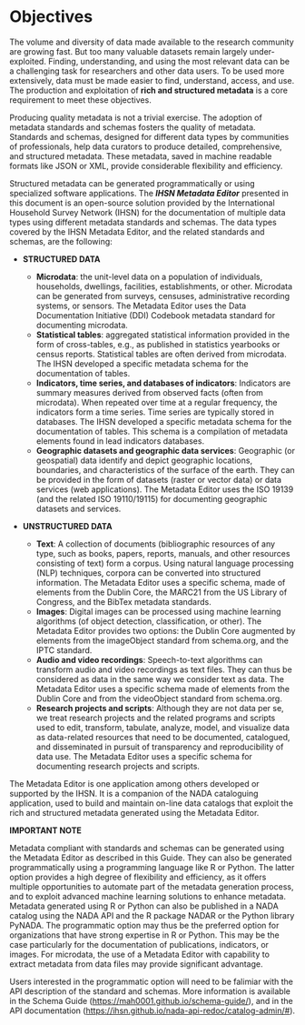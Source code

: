 # Objectives

The volume and diversity of data made available to the research community are growing fast. But too many valuable datasets remain largely under-exploited. Finding, understanding, and using the most relevant data can be a challenging task for researchers and other data users. To be used more extensively, data must be made easier to find, understand, access, and use. The production and exploitation of **rich and structured metadata** is a core requirement to meet these objectives.

Producing quality metadata is not a trivial exercise. The adoption of metadata standards and schemas fosters the quality of metadata. Standards and schemas, designed for different data types by communities of professionals, help data curators to produce detailed, comprehensive, and structured metadata. These metadata, saved in machine readable formats like JSON or XML, provide considerable flexibility and efficiency.

Structured metadata can be generated programmatically or using specialized software applications. The ***IHSN Metadata Editor*** presented in this document is an open-source solution provided by the International Household Survey Network (IHSN) for the documentation of multiple data types using different metadata standards and schemas. The data types covered by the IHSN Metadata Editor, and the related standards and schemas, are the following:

- **STRUCTURED DATA**
   - **Microdata**: the unit-level data on a population of individuals, households, dwellings, facilities, establishments, or other. Microdata can be generated from surveys, censuses, administrative recording systems, or sensors. The Metadata Editor uses the Data Documentation Initiative (DDI) Codebook metadata standard for documenting microdata.
   - **Statistical tables**: aggregated statistical information provided in the form of cross-tables, e.g., as published in statistics yearbooks or census reports. Statistical tables are often derived from microdata. The IHSN developed a specific metadata schema for the documentation of tables.
   - **Indicators, time series, and databases of indicators**: Indicators are summary measures derived from observed facts (often from microdata). When repeated over time at a regular frequency, the indicators form a time series. Time series are typically stored in databases.  The IHSN developed a specific metadata schema for the documentation of tables. This schema is a compilation of metadata elements found in lead indicators databases.
   - **Geographic datasets and geographic data services**: Geographic (or geospatial) data identify and depict geographic locations, boundaries, and characteristics of the surface of the earth. They can be provided in the form of datasets (raster or vector data) or data services (web applications). The Metadata Editor uses the ISO 19139 (and the related ISO 19110/19115) for documenting geographic datasets and services.

- **UNSTRUCTURED DATA**
   - **Text**: A collection of documents (bibliographic resources of any type, such as books, papers, reports, manuals, and other resources consisting of text) form a corpus. Using natural language processing (NLP) techniques, corpora can be converted into structured information. The Metadata Editor uses a specific schema, made of elements from the Dublin Core, the MARC21 from the US Library of Congress, and the BibTex metadata standards.
   - **Images**: Digital images can be processed using machine learning algorithms (of object detection, classification, or other). The Metadata Editor provides two options: the Dublin Core augmented by elements from the imageObject standard from schema.org, and the IPTC standard.
   - **Audio and video recordings**: Speech-to-text algorithms can transform audio and video recordings as text files. They can thus be considered as data in the same way we consider text as data. The Metadata Editor uses a specific schema made of elements from the Dublin Core and from the videoObject standard from schema.org.
   - **Research projects and scripts**: Although they are not data per se, we treat research projects and the related programs and scripts used to edit, transform, tabulate, analyze, model, and visualize data as data-related resources that need to be documented, catalogued, and disseminated in pursuit of transparency and reproducibility of data use. The Metadata Editor uses a specific schema for documenting research projects and scripts.

The Metadata Editor is one application among others developed or supported by the IHSN. It is a companion of the NADA cataloguing application, used to build and maintain on-line data catalogs that exploit the rich and structured metadata generated using the Metadata Editor.

**IMPORTANT NOTE**

Metadata compliant with standards and schemas can be generated using the Metadata Editor as described in this Guide. They can also be generated  programmatically using a programming language like R or Python. The latter option provides a high degree of flexibility and efficiency, as it  offers multiple opportunities to automate part of the metadata generation process, and to exploit advanced machine learning solutions to enhance metadata. Metadata generated using R or Python can also be published in a NADA catalog using the NADA API and the R package NADAR or the Python library PyNADA. The programmatic option may thus be the preferred option for organizations that have strong expertise in R or Python. This may be the case particularly for the documentation of publications, indicators, or images. For microdata, the use of a Metadata Editor with capability to extract metadata from data files may provide significant advantage. 

Users interested in the programmatic option will need to be falimiar with the API description of the standard and schemas. More information is available in the Schema Guide (https://mah0001.github.io/schema-guide/), and in the API documentation (https://ihsn.github.io/nada-api-redoc/catalog-admin/#). 

